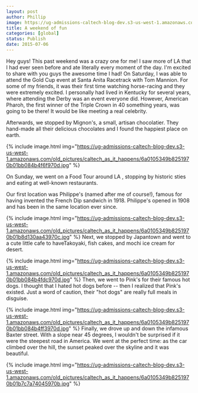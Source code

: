```yaml
---
layout: post
author: Phillip
image: https://ug-admissions-caltech-blog-dev.s3-us-west-1.amazonaws.com/old_pictures/caltech_as_it_happens/6a0105349b8251970b01b8d130a92a970c.jpg
title: A weekend of fun 
categories: [global]
status: Publish
date: 2015-07-06
---
```


Hey guys!
This past weekend was a crazy one for me! I saw more of LA that I had ever seen before and ate literally every moment of the day. I'm excited to share with you guys the awesome time I had!
On Saturday, I was able to attend the Gold Cup event at Santa Anita Racetrack with Tom Mannion. For some of my friends, it was their first time watching horse-racing and they were extremely excited. I personally had lived in Kentucky for several years, where attending the Derby was an event everyone did. However, American Pharoh, the first winner of the Triple Crown in 40 something years, was going to be there! It would be like meeting a real celebrity.

Afterwards, we stopped by Mignon's, a small, artisan chocolatier. They hand-made all their delicious chocolates and I found the happiest place on earth.


{% include image.html img="https://ug-admissions-caltech-blog-dev.s3-us-west-1.amazonaws.com/old_pictures/caltech_as_it_happens/6a0105349b8251970b01bb084b4f6f970d.jpg" %}

On Sunday, we went on a Food Tour around LA , stopping by historic sties and eating at well-known restaurants.

Our first location was Philippe's (named after me of course!), famous for having invented the French Dip sandwich in 1918. Philippe's opened in 1908 and has been in the same location ever since.


{% include image.html img="https://ug-admissions-caltech-blog-dev.s3-us-west-1.amazonaws.com/old_pictures/caltech_as_it_happens/6a0105349b8251970b01b8d130aa43970c.jpg" %}
Next, we stopped by Japantown and went to a cute little cafe to haveTakoyaki, fish cakes, and mochi ice cream for desert.


{% include image.html img="https://ug-admissions-caltech-blog-dev.s3-us-west-1.amazonaws.com/old_pictures/caltech_as_it_happens/6a0105349b8251970b01bb084b4fdc970d.jpg" %}
Then, we went to Pink's for their famous hot dogs. I thought that I hated hot dogs before -- then I realized that Pink's existed. Just a word of caution, their "hot dogs" are really full meals in disguise.


{% include image.html img="https://ug-admissions-caltech-blog-dev.s3-us-west-1.amazonaws.com/old_pictures/caltech_as_it_happens/6a0105349b8251970b01bb084b4ff3970d.jpg" %}
Finally, we drove up and down the infamous Baxter street. With a slope near 45 degrees, I wouldn't be surprised if it were the steepest road in America. We went at the perfect time: as the car climbed over the hill, the sunset peaked over the skyline and it was beautiful.


{% include image.html img="https://ug-admissions-caltech-blog-dev.s3-us-west-1.amazonaws.com/old_pictures/caltech_as_it_happens/6a0105349b8251970b01b7c7a74045970b.jpg" %}

